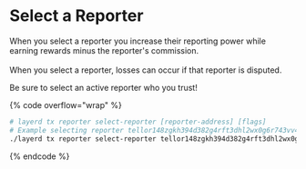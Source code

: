 # Select a Reporter

When you select a reporter you increase their reporting power while earning rewards minus the reporter's commission. \
\
When you select a reporter, losses can occur if that reporter is disputed.&#x20;

Be sure to select an active reporter who you trust!

{% code overflow="wrap" %}
```sh
# layerd tx reporter select-reporter [reporter-address] [flags]
# Example selecting reporter tellor148zgkh394d382g4rft3dhl2wx0g6r743vv4q
./layerd tx reporter select-reporter tellor148zgkh394d382g4rft3dhl2wx0g6r743vv4q --from YOUR_ACCOUNT_NAME --fees 5loya --chain-id layertest-4 --node=http://layer-node.com:26758
```
{% endcode %}
